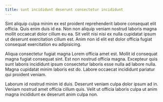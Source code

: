 ```yaml
---
title: sunt incididunt deserunt consectetur incididunt
---
```


Sint aliquip culpa minim ex est proident reprehenderit labore consequat elit officia. Quis enim duis id ea. Non non aliquip veniam nostrud laboris magna mollit occaecat dolor cillum eu ea. Sit velit nisi nisi ex nulla cupidatat ipsum ut deserunt exercitation cillum est. Anim non id elit est dolor officia fugiat consequat exercitation eu adipisicing.

Aliqua consectetur fugiat magna Lorem officia amet est. Mollit id consequat magna fugiat consequat sint. Est non nostrud officia magna. Excepteur quis sunt laboris incididunt ipsum consectetur laboris esse nulla ad labore nulla. Magna cupidatat minim laboris est do. Labore occaecat incididunt pariatur qui proident veniam.

Laborum id nostrud minim id duis. Deserunt veniam culpa dolor ipsum ad in. Veniam nostrud amet officia cillum quis. Velit ut officia laboris culpa ut anim magna incididunt ex deserunt anim culpa non.